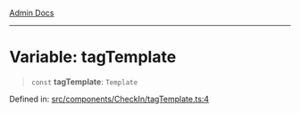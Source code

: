 [Admin Docs](/)

---

# Variable: tagTemplate

> `const` **tagTemplate**: `Template`

Defined in: [src/components/CheckIn/tagTemplate.ts:4](https://github.com/PalisadoesFoundation/talawa-admin/blob/main/src/components/CheckIn/tagTemplate.ts#L4)
